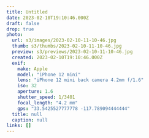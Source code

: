 ```yaml
---
title: Untitled
date: 2023-02-10T19:10:46.000Z
draft: false
drop: true
photo:
  url: s3/images/2023-02-10-11-10-46.jpg
  thumb: s3/thumbs/2023-02-10-11-10-46.jpg
  preview: s3/previews/2023-02-10-11-10-46.jpg
  created: 2023-02-10T19:10:46.000Z
  exif:
    make: Apple
    model: "iPhone 12 mini"
    lens: "iPhone 12 mini back camera 4.2mm f/1.6"
    iso: 32
    aperture: 1.6
    shutter_speed: 1/3401
    focal_length: "4.2 mm"
    gps: "33.5425527777778 -117.789094444444"
  title: null
  caption: null
links: []
---
```

